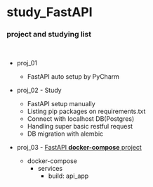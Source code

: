 # study_FastAPI


### project and studying list

<br>

* proj_01
  * FastAPI auto setup by PyCharm

* proj_02 - Study
  * FastAPI setup manually
  * Listing pip packages on requirements.txt
  * Connect with localhost DB(Postgres)
  * Handling super basic restful request
  * DB migration with alembic

* proj_03 - <U>FastAPI **docker-compose** project</U>
  * docker-compose
    * services
      * build: api_app 